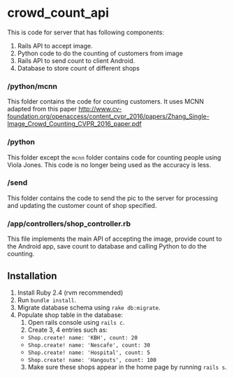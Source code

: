 # crowd_count_api

This is code for server that has following components:

1. Rails API to accept image.
2. Python code to do the counting of customers from image
3. Rails API to send count to client Android.
4. Database to store count of different shops

### /python/mcnn
This folder contains the code for counting customers. It uses MCNN adapted from this paper http://www.cv-foundation.org/openaccess/content_cvpr_2016/papers/Zhang_Single-Image_Crowd_Counting_CVPR_2016_paper.pdf

### /python
This folder except the `mcnn` folder contains code for counting people using Viola Jones. This code is no longer being used as the accuracy is less.

### /send
This folder contains the code to send the pic to the server for processing and updating the customer count of shop specified.

### /app/controllers/shop_controller.rb
This file implements the main API of accepting the image, provide count to the Android app, save count to database and calling Python to do the counting.

## Installation
1. Install Ruby 2.4 (rvm recommended)
2. Run `bundle install`.
3. Migrate database schema using `rake db:migrate`.
4. Populate shop table in the database:
    1. Open rails console using `rails c`.
    2. Create 3, 4 entries such as:
      * `Shop.create! name: 'KBH', count: 20`
      * `Shop.create! name: 'Nescafe', count: 30`
      * `Shop.create! name: 'Hospital', count: 5`
      * `Shop.create! name: 'Hangouts', count: 100`
    3. Make sure these shops appear in the home page by running `rails s`.
